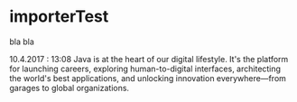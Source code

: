 # importerTest

bla bla

10.4.2017 : 13:08
Java is at the heart of our digital lifestyle. It's the platform for launching careers, exploring human-to-digital interfaces, architecting the world's best applications, and unlocking innovation everywhere—from garages to global organizations.

